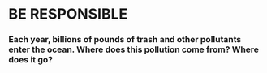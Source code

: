 # BE RESPONSIBLE

### Each year, billions of pounds of trash and other pollutants enter the ocean. Where does this pollution come from? Where does it go?
